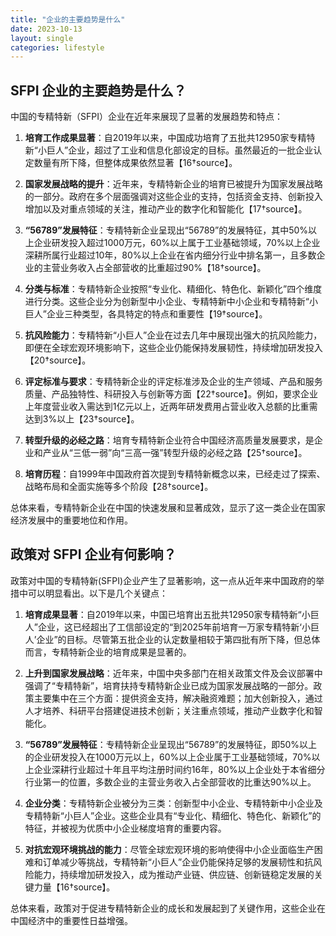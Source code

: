 ```yaml
---
title: "企业的主要趋势是什么"
date: 2023-10-13
layout: single
categories: lifestyle
---
```

## SFPI 企业的主要趋势是什么？


中国的专精特新（SFPI）企业在近年来展现了显著的发展趋势和特点：

1. **培育工作成果显著**：自2019年以来，中国成功培育了五批共12950家专精特新“小巨人”企业，超过了工业和信息化部设定的目标。虽然最近的一批企业认定数量有所下降，但整体成果依然显著【16†source】。

2. **国家发展战略的提升**：近年来，专精特新企业的培育已被提升为国家发展战略的一部分。政府在多个层面强调对这些企业的支持，包括资金支持、创新投入增加以及对重点领域的关注，推动产业的数字化和智能化【17†source】。

3. **“56789”发展特征**：专精特新企业呈现出“56789”的发展特征，其中50%以上企业研发投入超过1000万元，60%以上属于工业基础领域，70%以上企业深耕所属行业超过10年，80%以上企业在省内细分行业中排名第一，且多数企业的主营业务收入占全部营收的比重超过90%【18†source】。

4. **分类与标准**：专精特新企业按照“专业化、精细化、特色化、新颖化”四个维度进行分类。这些企业分为创新型中小企业、专精特新中小企业和专精特新“小巨人”企业三种类型，各具特定的特点和重要性【19†source】。

5. **抗风险能力**：专精特新“小巨人”企业在过去几年中展现出强大的抗风险能力，即便在全球宏观环境影响下，这些企业仍能保持发展韧性，持续增加研发投入【20†source】。

6. **评定标准与要求**：专精特新企业的评定标准涉及企业的生产领域、产品和服务质量、产品独特性、科研投入与创新等方面【22†source】。例如，要求企业上年度营业收入需达到1亿元以上，近两年研发费用占营业收入总额的比重需达到3%以上【23†source】。

7. **转型升级的必经之路**：培育专精特新企业符合中国经济高质量发展要求，是企业和产业从“三低一弱”向“三高一强”转型升级的必经之路【25†source】。

8. **培育历程**：自1999年中国政府首次提到专精特新概念以来，已经走过了探索、战略布局和全面实施等多个阶段【28†source】。

总体来看，专精特新企业在中国的快速发展和显著成效，显示了这一类企业在国家经济发展中的重要地位和作用。


## 政策对 SFPI 企业有何影响？

政策对中国的专精特新(SFPI)企业产生了显著影响，这一点从近年来中国政府的举措中可以明显看出。以下是几个关键点：

1. **培育成果显著**：自2019年以来，中国已培育出五批共12950家专精特新“小巨人”企业，这已经超出了工信部设定的“到2025年前培育一万家专精特新‘小巨人’企业”的目标。尽管第五批企业的认定数量相较于第四批有所下降，但总体而言，专精特新企业的培育成果是显著的。

2. **上升到国家发展战略**：近年来，中国中央多部门在相关政策文件及会议部署中强调了“专精特新”，培育扶持专精特新企业已成为国家发展战略的一部分。政策主要集中在三个方面：提供资金支持，解决融资难题；加大创新投入，通过人才培养、科研平台搭建促进技术创新；关注重点领域，推动产业数字化和智能化。

3. **“56789”发展特征**：专精特新企业呈现出“56789”的发展特征，即50%以上的企业研发投入在1000万元以上，60%以上企业属于工业基础领域，70%以上企业深耕行业超过十年且平均注册时间约16年，80%以上企业处于本省细分行业第一的位置，多数企业的主营业务收入占全部营收的比重达90%以上。

4. **企业分类**：专精特新企业被分为三类：创新型中小企业、专精特新中小企业及专精特新“小巨人”企业。这些企业具有“专业化、精细化、特色化、新颖化”的特征，并被视为优质中小企业梯度培育的重要内容。

5. **对抗宏观环境挑战的能力**：尽管全球宏观环境的影响使得中小企业面临生产困难和订单减少等挑战，专精特新“小巨人”企业仍能保持足够的发展韧性和抗风险能力，持续增加研发投入，成为推动产业链、供应链、创新链稳定发展的关键力量【16†source】。

总体来看，政策对于促进专精特新企业的成长和发展起到了关键作用，这些企业在中国经济中的重要性日益增强。